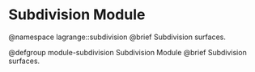 Subdivision Module
============

@namespace lagrange::subdivision
@brief Subdivision surfaces.

@defgroup module-subdivision Subdivision Module
@brief Subdivision surfaces.
